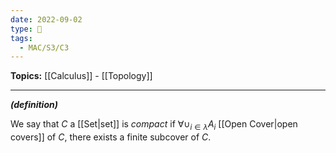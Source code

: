 ```yaml
---
date: 2022-09-02
type: 🧠
tags:
  - MAC/S3/C3
---
```


**Topics:** [[Calculus]] - [[Topology]]

---

_**(definition)**_

We say that $C$ a [[Set|set]] is _compact_ if $\forall \cup_{i\in\lambda}A_i$ [[Open Cover|open covers]] of $C$, there exists a finite subcover of $C$.
